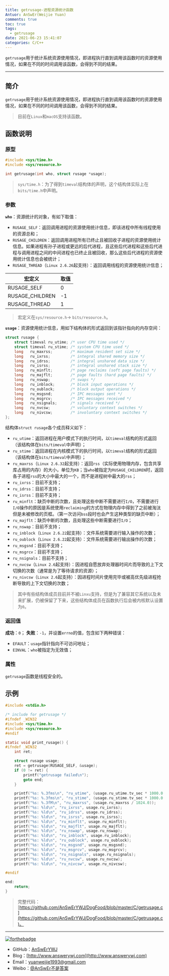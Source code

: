 ```yaml
---
title: getrusage-进程资源统计函数
Antuor: AnSwEr(Weijie Yuan)
comments: true
toc: true
tags:
  - getrusage
date: 2021-06-23 15:41:07
categories: C/C++
---
```


`getrusage`用于统计系统资源使用情况，即进程执行直到调用该函数时的资源使用情况，如果在不同的时间调用该函数，会得到不同的结果。

-----
<!--more-->

## 简介
`getrusage`用于统计系统资源使用情况，即进程执行直到调用该函数时的资源使用情况，如果在不同的时间调用该函数，会得到不同的结果。
> 目前在`Linux`和`macOS`支持该函数。



## 函数说明
### 原型
```c
#include <sys/time.h>
#include <sys/resource.h>

int getrusage(int who, struct rusage *usage);
```
> `sys/time.h`：为了得到`timeval`结构体的声明，这个结构体实际上在`bits/time.h`中声明。



### 参数
**`who`**：资源统计的对象，有如下取值：

- `RUSAGE_SELF`：返回调用进程的资源使用统计信息，即该进程中所有线程使用的资源总和；
- `RUSAGE_CHILDREN`：返回调用进程所有已终止且被回收子进程的资源使用统计信息。如果进程有孙子进程或更远的后代进程，且这些后代进程和这些后代进程与调用进程之间的中间进程也已终止且被回收，那么这些后代进程的资源使用统计信息也会被统计；
- `RUSAGE_THREAD`（`Linux 2.6.26`起支持）：返回调用线程的资源使用统计信息；


| 宏定义 | 取值 |
| --- | --- |
| RUSAGE_SELF | 0 |
| RUSAGE_CHILDREN | -1 |
| RUSAGE_THREAD | 1 |



> 宏定义在`sys/resource.h`-> `bits/resource.h`。

**`usage`**：资源使用统计信息，用如下结构体的形式返回到该指针指向的内存空间：
```c
struct rusage {
    struct timeval ru_utime; /* user CPU time used */
    struct timeval ru_stime; /* system CPU time used */
    long   ru_maxrss;        /* maximum resident set size */
    long   ru_ixrss;         /* integral shared memory size */
    long   ru_idrss;         /* integral unshared data size */
    long   ru_isrss;         /* integral unshared stack size */
    long   ru_minflt;        /* page reclaims (soft page faults) */
    long   ru_majflt;        /* page faults (hard page faults) */
    long   ru_nswap;         /* swaps */
    long   ru_inblock;       /* block input operations */
    long   ru_oublock;       /* block output operations */
    long   ru_msgsnd;        /* IPC messages sent */
    long   ru_msgrcv;        /* IPC messages received */
    long   ru_nsignals;      /* signals received */
    long   ru_nvcsw;         /* voluntary context switches */
    long   ru_nivcsw;        /* involuntary context switches */
};
```
结构体`struct rusage`各个成员释义如下：

- `ru_utime`：返回进程在用户模式下的执行时间，以`timeval`结构的形式返回（该结构体在`bits/timeval`中声明）；
- `ru_stime`：返回进程在内核模式下的执行时间，以`timeval`结构的形式返回（该结构体在`bits/timeval`中声明）；
- `ru_maxrss`（`Linux 2.6.32`起支持）：返回`rss`（实际使用物理内存，包含共享库占用的内存）的大小，单位为`KB`；当`who`被指定为`RUSAGE_CHILDREN`时，返回各子进程`rss`的大小中最大的一个，而不是进程树中最大的`rss`；
- `ru_ixrss`：目前不支持；
- `ru_idrss`：目前不支持；
- `ru_isrss`：目前不支持；
- `ru_minflt`：缺页中断的次数，且处理这些中断不需要进行`I/O`，不需要进行`I/O`操作的原因是系统使用`reclaiming`的方式在物理内存中得到了之前被淘汰但是未被修改的页框。（第一次访问`bss`段时也会产生这种类型的缺页中断）；
- `ru_majflt`：缺页中断的次数，且处理这些中断需要进行`I/O`；
- `ru_nswap`：目前不支持；
- `ru_inblock`（`Linux 2.6.22`起支持）：文件系统需要进行输入操作的次数；
- `ru_oublock`（`Linux 2.6.22`起支持）：文件系统需要进行输出操作的次数；
- `ru_msgsnd`：目前不支持；
- `ru_msgrcv`：目前不支持；
- `ru_nsignals`：目前不支持；
- `ru_nvcsw`（`Linux 2.6`起支持）：因进程自愿放弃处理器时间片而导致的上下文切换的次数（通常是为了等待请求的资源）；
- `ru_nivcsw`（`Linux 2.6`起支持）：因进程时间片使用完毕或被高优先级进程抢断导致的上下文切换的次数；
> 其中有些结构体成员目前并不被`Linxu`支持，但是为了兼容其它系统以及未来扩展，仍被保留了下来，这些结构体成员在函数执行后会被内核默认设置为`0`。

### 返回值
**成功**：`0`；
**失败**：`-1`，并设置`errno`的值，包含如下两种错误：

- `EFAULT`：`usage`指针指向不可访问地址；
- `EINVAL`：`who`被指定为无效值；

### 属性
`getrusage`函数是线程安全的。
​
## 示例
```c
#include <stdio.h>

/* include for getrusage */
#ifndef _WIN32
#include <sys/time.h>
#include <sys/resource.h>
#endif

static void print_rusage() {
#ifndef _WIN32
	int ret;

	struct rusage usage;
    ret = getrusage(RUSAGE_SELF, &usage);
	if (0 != ret) {
		printf("getrusage failed\n");
		goto end;
	}

	printf("%s: %.3fms\n", "ru_utime", (usage.ru_utime.tv_sec * 1000.0 + usage.ru_utime.tv_usec / 1000.0));
	printf("%s: %.3fms\n", "ru_stime", (usage.ru_stime.tv_sec * 1000.0 + usage.ru_stime.tv_usec / 1000.0));
	printf("%s: %.3fM\n", "ru_maxrss", (usage.ru_maxrss / 1024.0));
	printf("%s: %ld\n", "ru_ixrss", usage.ru_ixrss);
	printf("%s: %ld\n", "ru_idrss", usage.ru_idrss);
	printf("%s: %ld\n", "ru_isrss", usage.ru_isrss);
	printf("%s: %ld\n", "ru_minflt", usage.ru_minflt);
	printf("%s: %ld\n", "ru_majflt", usage.ru_majflt);
	printf("%s: %ld\n", "ru_nswap", usage.ru_nswap);
	printf("%s: %ld\n", "ru_inblock", usage.ru_inblock);
	printf("%s: %ld\n", "ru_oublock", usage.ru_oublock);
	printf("%s: %ld\n", "ru_msgsnd", usage.ru_msgsnd);
	printf("%s: %ld\n", "ru_msgrcv", usage.ru_msgrcv);
	printf("%s: %ld\n", "ru_nsignals", usage.ru_nsignals);
	printf("%s: %ld\n", "ru_nvcsw", usage.ru_nvcsw);
	printf("%s: %ld\n", "ru_nivcsw", usage.ru_nivcsw);

#endif

end:
	return;
}
```
> 完整代码：[https://github.com/AnSwErYWJ/DogFood/blob/master/C/getrusage.c](https://github.com/AnSwErYWJ/DogFood/blob/master/C/getrusage.c)。

-----

[![forthebadge](http://forthebadge.com/images/badges/ages-20-30.svg)](http://forthebadge.com)
- GitHub：[AnSwErYWJ](https://github.com/AnSwErYWJ)
- Blog：[http://www.answerywj.com](http://www.answerywj.com)
- Email：[yuanweijie1993@gmail.com](https://mail.google.com)
- Weibo：[@AnSwEr不是答案](http://weibo.com/1783591593)